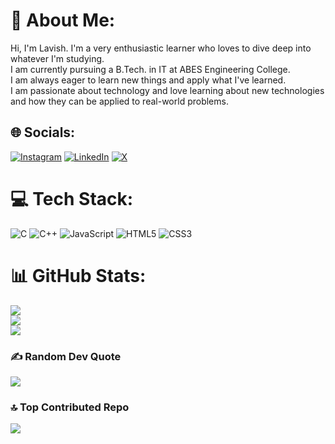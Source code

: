 # 💫 About Me:
Hi, I'm Lavish. I'm a very enthusiastic learner who loves to dive deep into whatever I'm studying.<br>I am currently pursuing a B.Tech. in IT at ABES Engineering College.<br>I am always eager to learn new things and apply what I've learned.<br>I am passionate about technology and love learning about new technologies and how they can be applied to real-world problems.


## 🌐 Socials:
[![Instagram](https://img.shields.io/badge/Instagram-%23E4405F.svg?logo=Instagram&logoColor=white)](https://instagram.com/lavish_agrwl) [![LinkedIn](https://img.shields.io/badge/LinkedIn-%230077B5.svg?logo=linkedin&logoColor=white)](https://linkedin.com/in/lavishagrwl) [![X](https://img.shields.io/badge/X-black.svg?logo=X&logoColor=white)](https://x.com/lavish_agrwl) 

# 💻 Tech Stack:
![C](https://img.shields.io/badge/c-%2300599C.svg?style=for-the-badge&logo=c&logoColor=white) ![C++](https://img.shields.io/badge/c++-%2300599C.svg?style=for-the-badge&logo=c%2B%2B&logoColor=white) ![JavaScript](https://img.shields.io/badge/javascript-%23323330.svg?style=for-the-badge&logo=javascript&logoColor=%23F7DF1E) ![HTML5](https://img.shields.io/badge/html5-%23E34F26.svg?style=for-the-badge&logo=html5&logoColor=white) ![CSS3](https://img.shields.io/badge/css3-%231572B6.svg?style=for-the-badge&logo=css3&logoColor=white)
# 📊 GitHub Stats:
![](https://github-readme-stats.vercel.app/api?username=lavish-agrwl&theme=tokyonight&hide_border=false&include_all_commits=false&count_private=false)<br/>
![](https://github-readme-streak-stats.herokuapp.com/?user=lavish-agrwl&theme=tokyonight&hide_border=false)<br/>
![](https://github-readme-stats.vercel.app/api/top-langs/?username=lavish-agrwl&theme=tokyonight&hide_border=false&include_all_commits=false&count_private=false&layout=compact)

### ✍️ Random Dev Quote
![](https://quotes-github-readme.vercel.app/api?type=horizontal&theme=radical)

### 🔝 Top Contributed Repo
![](https://github-contributor-stats.vercel.app/api?username=lavish-agrwl&limit=5&theme=dark&combine_all_yearly_contributions=true)

<!-- Proudly created with GPRM ( https://gprm.itsvg.in ) -->
